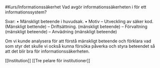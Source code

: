 #Kurs/Informationssäkerhet 
Vad avgör informationssäkerheten i för ett informationssystem?

Svar:
• Mänskligt beteende i huvudsak.
• Motiv
	– Utveckling av säker kod. (Mänskligt bettende)
	– Driftsättning. (mänskligt beteende)
	– Förvaltning (mänskligt beteende)
	– Anvädning (mänskligt beteende)

Om vi kunde analysera för att förstå mänskligt beteende och förklara vad som styr
det skulle vi också kunna försöka påverka och styra beteendet så att det blir bra för
informationssäkerheten.

[[Institution]]
[[Tre pelare för institutioner]]


